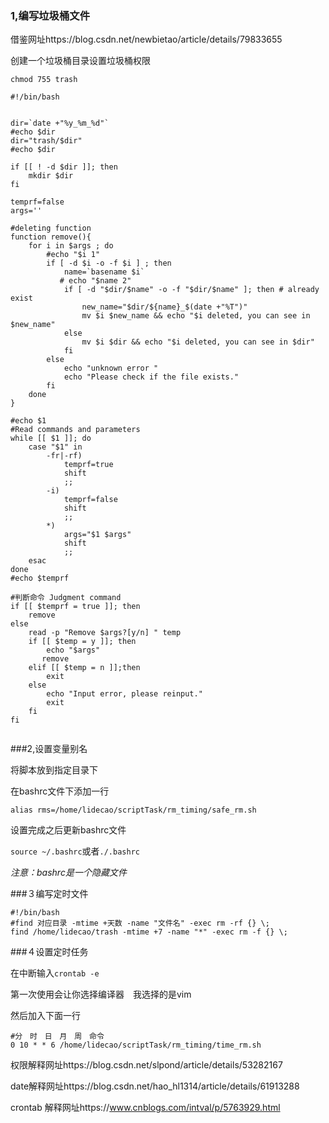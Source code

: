 ### 1,编写垃圾桶文件

借鉴网址https://blog.csdn.net/newbietao/article/details/79833655

创建一个垃圾桶目录设置垃圾桶权限

`chmod 755 trash`



````shell
#!/bin/bash


dir=`date +"%y_%m_%d"`
#echo $dir
dir="trash/$dir"
#echo $dir

if [[ ! -d $dir ]]; then
    mkdir $dir
fi

temprf=false
args=''

#deleting function
function remove(){
    for i in $args ; do
        #echo "$i 1"
        if [ -d $i -o -f $i ] ; then
            name=`basename $i`
           # echo "$name 2"
            if [ -d "$dir/$name" -o -f "$dir/$name" ]; then # already exist
                new_name="$dir/${name}_$(date +"%T")"
                mv $i $new_name && echo "$i deleted, you can see in $new_name"
            else
                mv $i $dir && echo "$i deleted, you can see in $dir"
            fi
        else
            echo "unknown error "
            echo "Please check if the file exists."
        fi
    done
}

#echo $1
#Read commands and parameters
while [[ $1 ]]; do
    case "$1" in
        -fr|-rf)
            temprf=true
            shift
            ;;
        -i)
            temprf=false
            shift
            ;;
        *)
            args="$1 $args"
            shift
            ;;
    esac
done
#echo $temprf

#判断命令 Judgment command
if [[ $temprf = true ]]; then
    remove
else
    read -p "Remove $args?[y/n] " temp
    if [[ $temp = y ]]; then
        echo "$args"
       remove
    elif [[ $temp = n ]];then
        exit
    else
        echo "Input error, please reinput."
        exit
    fi
fi


````



###2,设置变量别名

将脚本放到指定目录下

在bashrc文件下添加一行

`alias rms=/home/lidecao/scriptTask/rm_timing/safe_rm.sh`

设置完成之后更新bashrc文件

`source ~/.bashrc`或者`./.bashrc`

*注意：bashrc是一个隐藏文件*

###３编写定时文件

````shell
#!/bin/bash
#find 对应目录 -mtime +天数 -name "文件名" -exec rm -rf {} \;
find /home/lidecao/trash -mtime +7 -name "*" -exec rm -f {} \;

````



###４设置定时任务



在中断输入`crontab -e`

第一次使用会让你选择编译器　我选择的是vim

然后加入下面一行

````shell
#分　时　日　月　周　命令
0 10 * * 6 /home/lidecao/scriptTask/rm_timing/time_rm.sh

````



权限解释网址https://blog.csdn.net/slpond/article/details/53282167

date解释网址https://blog.csdn.net/hao_hl1314/article/details/61913288

crontab 解释网址https://www.cnblogs.com/intval/p/5763929.html